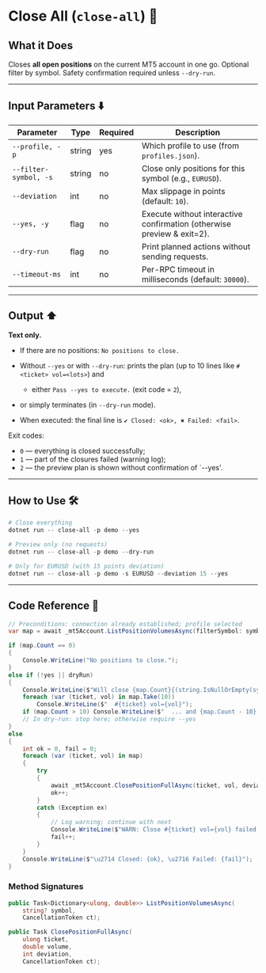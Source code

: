 # Close All (`close-all`) 🧹

## What it Does

Closes **all open positions** on the current MT5 account in one go. Optional filter by symbol. Safety confirmation required unless `--dry-run`.

---

## Input Parameters ⬇️

| Parameter             | Type   | Required | Description                                                            |
| --------------------- | ------ | -------- | ---------------------------------------------------------------------- |
| `--profile, -p`       | string | yes      | Which profile to use (from `profiles.json`).                           |
| `--filter-symbol, -s` | string | no       | Close only positions for this symbol (e.g., `EURUSD`).                 |
| `--deviation`         | int    | no       | Max slippage in points (default: `10`).                                |
| `--yes, -y`           | flag   | no       | Execute without interactive confirmation (otherwise preview & exit=2). |
| `--dry-run`           | flag   | no       | Print planned actions without sending requests.                        |
| `--timeout-ms`        | int    | no       | Per-RPC timeout in milliseconds (default: `30000`).                    |

---

## Output ⬆️

**Text only.**

* If there are no positions: `No positions to close.`
* Without `--yes` or with `--dry-run`: prints the plan (up to 10 lines like `#<ticket> vol=<lots>`) and

  * either `Pass --yes to execute.` (exit code = `2`),
* or simply terminates (in `--dry-run` mode).
* When executed: the final line is `✔ Closed: <ok>, ✖ Failed: <fail>`.

Exit codes:

* `0` — everything is closed successfully;
* `1` — part of the closures failed (warning log);
* `2` — the preview plan is shown without confirmation of `--yes'.

---

## How to Use 🛠️

```powershell
# Close everything
dotnet run -- close-all -p demo --yes

# Preview only (no requests)
dotnet run -- close-all -p demo --dry-run

# Only for EURUSD (with 15 points deviation)
dotnet run -- close-all -p demo -s EURUSD --deviation 15 --yes
```

---

## Code Reference 🧩

```csharp
// Preconditions: connection already established; profile selected
var map = await _mt5Account.ListPositionVolumesAsync(filterSymbol: symbol, CancellationToken.None);

if (map.Count == 0)
{
    Console.WriteLine("No positions to close.");
}
else if (!yes || dryRun)
{
    Console.WriteLine($"Will close {map.Count}{(string.IsNullOrEmpty(symbol) ? "" : $" for {symbol}")} Deviation={deviation}");
    foreach (var (ticket, vol) in map.Take(10))
        Console.WriteLine($"  #{ticket} vol={vol}");
    if (map.Count > 10) Console.WriteLine($"  ... and {map.Count - 10} more");
    // In dry-run: stop here; otherwise require --yes
}
else
{
    int ok = 0, fail = 0;
    foreach (var (ticket, vol) in map)
    {
        try
        {
            await _mt5Account.ClosePositionFullAsync(ticket, vol, deviation, CancellationToken.None);
            ok++;
        }
        catch (Exception ex)
        {
            // Log warning; continue with next
            Console.WriteLine($"WARN: Close #{ticket} vol={vol} failed: {ex.Message}");
            fail++;
        }
    }
    Console.WriteLine($"\u2714 Closed: {ok}, \u2716 Failed: {fail}");
}
```

### Method Signatures

```csharp
public Task<Dictionary<ulong, double>> ListPositionVolumesAsync(
    string? symbol,
    CancellationToken ct);

public Task ClosePositionFullAsync(
    ulong ticket,
    double volume,
    int deviation,
    CancellationToken ct);
```
